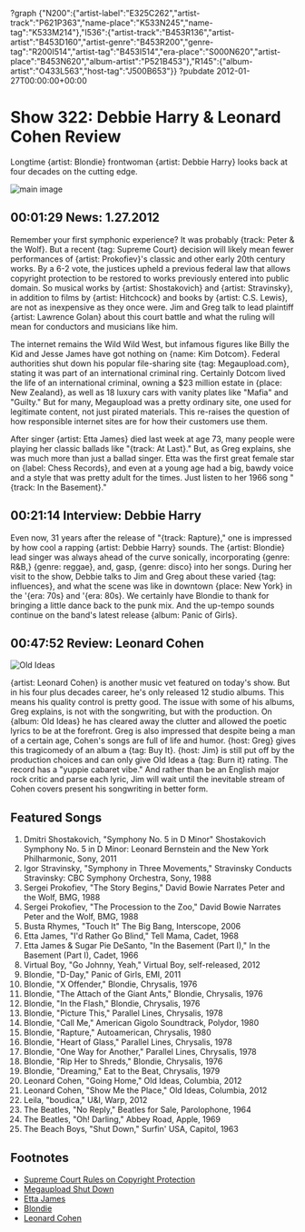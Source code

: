 ?graph {"N200":{"artist-label":"E325C262","artist-track":"P621P363","name-place":"K533N245","name-tag":"K533M214"},"I536":{"artist-track":"B453R136","artist-artist":"B453D160","artist-genre":"B453R200","genre-tag":"R200I514","artist-tag":"B453I514","era-place":"S000N620","artist-place":"B453N620","album-artist":"P521B453"},"R145":{"album-artist":"O433L563","host-tag":"J500B653"}}
?pubdate 2012-01-27T00:00:00+00:00

# Show 322: Debbie Harry & Leonard Cohen Review
Longtime {artist: Blondie} frontwoman {artist: Debbie Harry} looks back at four decades on the cutting edge.

![main image](http://static.soundopinions.org/images/2012/debbieharry.jpg)

## 00:01:29 News: 1.27.2012
Remember your first symphonic experience? It was probably {track: Peter & the Wolf}. But a recent {tag: Supreme Court} decision will likely mean fewer performances of {artist: Prokofiev}'s classic and other early 20th century works. By a 6-2 vote, the justices upheld a previous federal law that allows copyright protection to be restored to works previously entered into public domain. So musical works by {artist: Shostakovich} and {artist: Stravinsky}, in addition to films by {artist: Hitchcock} and books by {artist: C.S. Lewis}, are not as inexpensive as they once were. Jim and Greg talk to lead plaintiff {artist: Lawrence Golan} about this court battle and what the ruling will mean for conductors and musicians like him.

The internet remains the Wild Wild West, but infamous figures like Billy the Kid and Jesse James have got nothing on {name: Kim Dotcom}. Federal authorities shut down his popular file-sharing site {tag: Megaupload.com}, stating it was part of an international criminal ring. Certainly Dotcom lived the life of an international criminal, owning a $23 million estate in {place: New Zealand}, as well as 18 luxury cars with vanity plates like "Mafia" and "Guilty." But for many, Megaupload was a pretty ordinary site, one used for legitimate content, not just pirated materials. This re-raises the question of how responsible internet sites are for how their customers use them.

After singer {artist: Etta James} died last week at age 73, many people were playing her classic ballads like "{track: At Last}." But, as Greg explains, she was much more than just a ballad singer. Etta was the first great female star on {label: Chess Records}, and even at a young age had a big, bawdy voice and a style that was pretty adult for the times. Just listen to her 1966 song "{track: In the Basement}."

## 00:21:14 Interview: Debbie Harry
Even now, 31 years after the release of "{track: Rapture}," one is impressed by how cool a rapping {artist: Debbie Harry} sounds. The {artist: Blondie} lead singer was always ahead of the curve sonically, incorporating {genre: R&B,} {genre: reggae}, and, gasp, {genre: disco} into her songs. During her visit to the show, Debbie talks to Jim and Greg about these varied {tag: influences}, and what the scene was like in downtown {place: New York} in the '{era: 70s} and '{era: 80s}. We certainly have Blondie to thank for bringing a little dance back to the punk mix. And the up-tempo sounds continue on the band's latest release {album: Panic of Girls}.

## 00:47:52 Review: Leonard Cohen
![Old Ideas](http://is3.mzstatic.com/image/thumb/Music4/v4/bc/ee/32/bcee323b-77e1-a4fe-067f-edcb9e714e3a/dj.maiqvhja.jpg/600x600bb-85.jpg "485677/485116856")

{artist: Leonard Cohen} is another music vet featured on today's show. But in his four plus decades career, he's only released 12 studio albums. This means his quality control is pretty good. The issue with some of his albums, Greg explains, is not with the songwriting, but with the production. On {album: Old Ideas} he has cleared away the clutter and allowed the poetic lyrics to be at the forefront. Greg is also impressed that despite being a man of a certain age, Cohen's songs are full of life and humor. {host: Greg} gives this tragicomedy of an album a {tag: Buy It}. {host: Jim} is still put off by the production choices and can only give Old Ideas a {tag: Burn it} rating. The record has a "yuppie cabaret vibe." And rather than be an English major rock critic and parse each lyric, Jim will wait until the inevitable stream of Cohen covers present his songwriting in better form.

## Featured Songs
1. Dmitri Shostakovich, "Symphony No. 5 in D Minor" Shostakovich Symphony No. 5 in D Minor: Leonard Bernstein and the New York Philharmonic, Sony, 2011
2. Igor Stravinsky, "Symphony in Three Movements," Stravinsky Conducts Stravinsky: CBC Symphony Orchestra, Sony, 1988
3. Sergei Prokofiev, "The Story Begins," David Bowie Narrates Peter and the Wolf, BMG, 1988
4. Sergei Prokofiev, "The Procession to the Zoo," David Bowie Narrates Peter and the Wolf, BMG, 1988
5. Busta Rhymes, "Touch It" The Big Bang, Interscope, 2006
6. Etta James, "I'd Rather Go Blind," Tell Mama, Cadet, 1968
7. Etta James & Sugar Pie DeSanto, "In the Basement (Part I)," In the Basement (Part I), Cadet, 1966
8. Virtual Boy, "Go Johnny, Yeah," Virtual Boy, self-released, 2012
9. Blondie, "D-Day," Panic of Girls, EMI, 2011
10. Blondie, "X Offender," Blondie, Chrysalis, 1976
11. Blondie, "The Attach of the Giant Ants," Blondie, Chrysalis, 1976
12. Blondie, "In the Flash," Blondie, Chrysalis, 1976
13. Blondie, "Picture This," Parallel Lines, Chrysalis, 1978
14. Blondie, "Call Me," American Gigolo Soundtrack, Polydor, 1980
15. Blondie, "Rapture," Autoamerican, Chrysalis, 1980
16. Blondie, "Heart of Glass," Parallel Lines, Chrysalis, 1978
17. Blondie, "One Way for Another," Parallel Lines, Chrysalis, 1978
18. Blondie, "Rip Her to Shreds," Blondie, Chrysalis, 1976
19. Blondie, "Dreaming," Eat to the Beat, Chrysalis, 1979
20. Leonard Cohen, "Going Home," Old Ideas, Columbia, 2012
21. Leonard Cohen, "Show Me the Place," Old Ideas, Columbia, 2012
22. Leila, "boudica," U&I, Warp, 2012
23. The Beatles, "No Reply," Beatles for Sale, Parolophone, 1964
24. The Beatles, "Oh! Darling," Abbey Road, Apple, 1969
25. The Beach Boys, "Shut Down," Surfin' USA, Capitol, 1963

## Footnotes
- [Supreme Court Rules on Copyright Protection](http://www.denverpost.com/breakingnews/ci_19766747?source=rss)
- [Megaupload Shut Down](http://www.washingtonpost.com/business/technology/megaupload-shutdown-raises-new-internet-sharing-fears/2012/01/20/gIQATHRtEQ_story.html)
- [Etta James](http://www.billboard.com/articles/news/509582/etta-james-album-sales-jump-378-after-death#/news/etta-james-album-sales-jump-378-after-death-1005983152.story)
- [Blondie](http://www.blondie.net/)
- [Leonard Cohen](http://www.leonardcohen.com/home)
